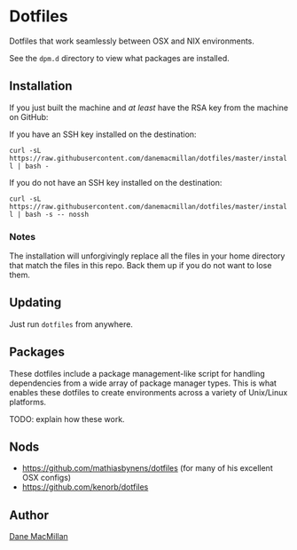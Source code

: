 # Dotfiles

Dotfiles that work seamlessly between OSX and NIX environments.

See the `dpm.d` directory to view what packages are installed.

## Installation

If you just built the machine and *at least* have the RSA key from the machine 
on GitHub:

If you have an SSH key installed on the destination:

`curl -sL https://raw.githubusercontent.com/danemacmillan/dotfiles/master/install | bash -`

If you do not have an SSH key installed on the destination:

`curl -sL https://raw.githubusercontent.com/danemacmillan/dotfiles/master/install | bash -s -- nossh`

### Notes

The installation will unforgivingly replace all the files in your home directory that match the files in this repo. Back them up if you do not want to lose them.

## Updating

Just run `dotfiles` from anywhere.

## Packages

These dotfiles include a package management-like script for handling
dependencies from a wide array of package manager types. This is what enables
these dotfiles to create environments across a variety of Unix/Linux platforms.

TODO: explain how these work.

## Nods

- https://github.com/mathiasbynens/dotfiles (for many of his excellent OSX configs)
- https://github.com/kenorb/dotfiles

## Author

[Dane MacMillan](https://danemacmillan.com)

